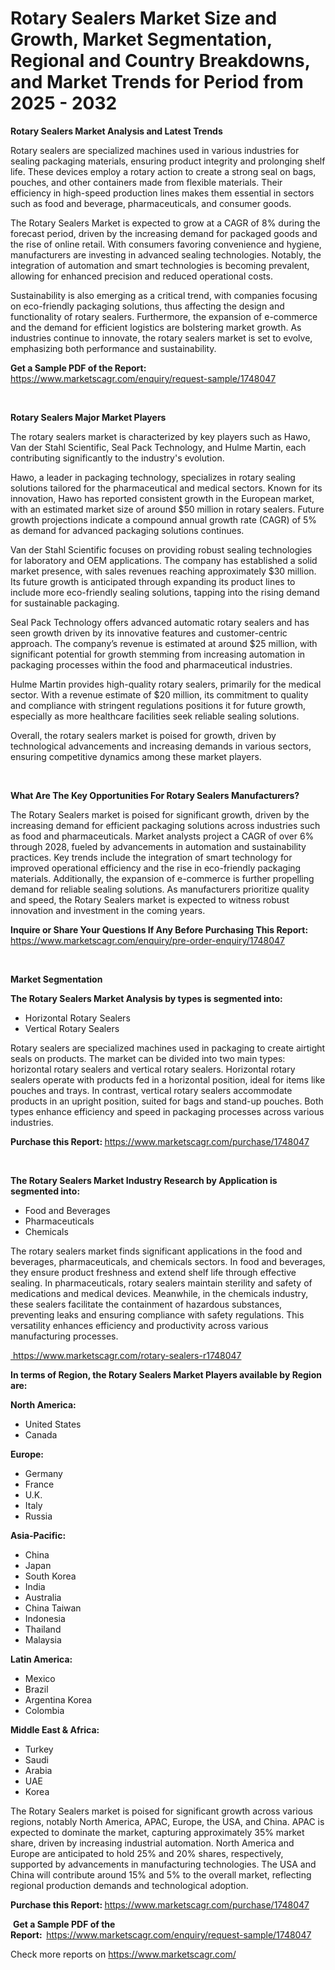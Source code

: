 <p><h1>Rotary Sealers Market Size and Growth, Market Segmentation, Regional and Country Breakdowns, and Market Trends for Period from 2025 -  2032</h1></p><p><strong>Rotary Sealers Market Analysis and Latest Trends</strong></p>
<p><p>Rotary sealers are specialized machines used in various industries for sealing packaging materials, ensuring product integrity and prolonging shelf life. These devices employ a rotary action to create a strong seal on bags, pouches, and other containers made from flexible materials. Their efficiency in high-speed production lines makes them essential in sectors such as food and beverage, pharmaceuticals, and consumer goods.</p><p>The Rotary Sealers Market is expected to grow at a CAGR of 8% during the forecast period, driven by the increasing demand for packaged goods and the rise of online retail. With consumers favoring convenience and hygiene, manufacturers are investing in advanced sealing technologies. Notably, the integration of automation and smart technologies is becoming prevalent, allowing for enhanced precision and reduced operational costs. </p><p>Sustainability is also emerging as a critical trend, with companies focusing on eco-friendly packaging solutions, thus affecting the design and functionality of rotary sealers. Furthermore, the expansion of e-commerce and the demand for efficient logistics are bolstering market growth. As industries continue to innovate, the rotary sealers market is set to evolve, emphasizing both performance and sustainability.</p></p>
<p><strong>Get a Sample PDF of the Report:&nbsp;</strong> <a href="https://www.marketscagr.com/enquiry/request-sample/1748047?utm_campaign=2301&utm_medium=2&utm_source=Github&utm_content=ia&utm_term=20022025&utm_id=rotary-sealers">https://www.marketscagr.com/enquiry/request-sample/1748047</a></p>
<p>&nbsp;</p>
<p><strong>Rotary Sealers Major Market Players</strong></p>
<p><p>The rotary sealers market is characterized by key players such as Hawo, Van der Stahl Scientific, Seal Pack Technology, and Hulme Martin, each contributing significantly to the industry's evolution.</p><p>Hawo, a leader in packaging technology, specializes in rotary sealing solutions tailored for the pharmaceutical and medical sectors. Known for its innovation, Hawo has reported consistent growth in the European market, with an estimated market size of around $50 million in rotary sealers. Future growth projections indicate a compound annual growth rate (CAGR) of 5% as demand for advanced packaging solutions continues.</p><p>Van der Stahl Scientific focuses on providing robust sealing technologies for laboratory and OEM applications. The company has established a solid market presence, with sales revenues reaching approximately $30 million. Its future growth is anticipated through expanding its product lines to include more eco-friendly sealing solutions, tapping into the rising demand for sustainable packaging.</p><p>Seal Pack Technology offers advanced automatic rotary sealers and has seen growth driven by its innovative features and customer-centric approach. The company’s revenue is estimated at around $25 million, with significant potential for growth stemming from increasing automation in packaging processes within the food and pharmaceutical industries.</p><p>Hulme Martin provides high-quality rotary sealers, primarily for the medical sector. With a revenue estimate of $20 million, its commitment to quality and compliance with stringent regulations positions it for future growth, especially as more healthcare facilities seek reliable sealing solutions.</p><p>Overall, the rotary sealers market is poised for growth, driven by technological advancements and increasing demands in various sectors, ensuring competitive dynamics among these market players.</p></p>
<p>&nbsp;</p>
<p><strong>What Are The Key Opportunities For Rotary Sealers Manufacturers?</strong></p>
<p><p>The Rotary Sealers market is poised for significant growth, driven by the increasing demand for efficient packaging solutions across industries such as food and pharmaceuticals. Market analysts project a CAGR of over 6% through 2028, fueled by advancements in automation and sustainability practices. Key trends include the integration of smart technology for improved operational efficiency and the rise in eco-friendly packaging materials. Additionally, the expansion of e-commerce is further propelling demand for reliable sealing solutions. As manufacturers prioritize quality and speed, the Rotary Sealers market is expected to witness robust innovation and investment in the coming years.</p></p>
<p><strong>Inquire or Share Your Questions If Any Before Purchasing This Report:</strong> <a href="https://www.marketscagr.com/enquiry/pre-order-enquiry/1748047?utm_campaign=2301&utm_medium=2&utm_source=Github&utm_content=ia&utm_term=20022025&utm_id=rotary-sealers">https://www.marketscagr.com/enquiry/pre-order-enquiry/1748047</a></p>
<p>&nbsp;</p>
<p><strong>Market Segmentation</strong></p>
<p><strong>The Rotary Sealers Market Analysis by types is segmented into:</strong></p>
<p><ul><li>Horizontal Rotary Sealers</li><li>Vertical Rotary Sealers</li></ul></p>
<p><p>Rotary sealers are specialized machines used in packaging to create airtight seals on products. The market can be divided into two main types: horizontal rotary sealers and vertical rotary sealers. Horizontal rotary sealers operate with products fed in a horizontal position, ideal for items like pouches and trays. In contrast, vertical rotary sealers accommodate products in an upright position, suited for bags and stand-up pouches. Both types enhance efficiency and speed in packaging processes across various industries.</p></p>
<p><strong>Purchase this Report:&nbsp;</strong><a href="https://www.marketscagr.com/purchase/1748047?utm_campaign=2301&utm_medium=2&utm_source=Github&utm_content=ia&utm_term=20022025&utm_id=rotary-sealers">https://www.marketscagr.com/purchase/1748047</a></p>
<p>&nbsp;</p>
<p><strong>The Rotary Sealers Market Industry Research by Application is segmented into:</strong></p>
<p><ul><li>Food and Beverages</li><li>Pharmaceuticals</li><li>Chemicals</li></ul></p>
<p><p>The rotary sealers market finds significant applications in the food and beverages, pharmaceuticals, and chemicals sectors. In food and beverages, they ensure product freshness and extend shelf life through effective sealing. In pharmaceuticals, rotary sealers maintain sterility and safety of medications and medical devices. Meanwhile, in the chemicals industry, these sealers facilitate the containment of hazardous substances, preventing leaks and ensuring compliance with safety regulations. This versatility enhances efficiency and productivity across various manufacturing processes.</p></p>
<p><a href="https://www.marketscagr.com/rotary-sealers-r1748047?utm_campaign=2301&utm_medium=2&utm_source=Github&utm_content=ia&utm_term=20022025&utm_id=rotary-sealers">&nbsp;https://www.marketscagr.com/rotary-sealers-r1748047</a></p>
<p><strong>In terms of Region, the Rotary Sealers Market Players available by Region are:</strong></p>
<p>
    <p> <strong> North America: </strong>
        <ul>
            <li>United States</li>
            <li>Canada</li>
        </ul>
        </p> 
    <p> <strong> Europe: </strong>
        <ul>
            <li>Germany</li>
            <li>France</li>
            <li>U.K.</li>
            <li>Italy</li>
            <li>Russia</li>
        </ul>
        </p> 
    <p> <strong> Asia-Pacific: </strong>
        <ul>
            <li>China</li>
            <li>Japan</li>
            <li>South Korea</li>
            <li>India</li>
            <li>Australia</li>
            <li>China Taiwan</li>
            <li>Indonesia</li>
            <li>Thailand</li>
            <li>Malaysia</li>
        </ul>
        </p> 
    <p> <strong> Latin America: </strong>
        <ul>
            <li>Mexico</li>
            <li>Brazil</li>
            <li>Argentina Korea</li>
            <li>Colombia</li>
        </ul>
        </p> 
    <p> <strong> Middle East & Africa: </strong>
        <ul>
            <li>Turkey</li>
            <li>Saudi</li>
            <li>Arabia</li>
            <li>UAE</li>
            <li>Korea</li>
        </ul>
    </p>
    </p>
<p><p>The Rotary Sealers market is poised for significant growth across various regions, notably North America, APAC, Europe, the USA, and China. APAC is expected to dominate the market, capturing approximately 35% market share, driven by increasing industrial automation. North America and Europe are anticipated to hold 25% and 20% shares, respectively, supported by advancements in manufacturing technologies. The USA and China will contribute around 15% and 5% to the overall market, reflecting regional production demands and technological adoption.</p></p>
<p><strong>Purchase this Report: </strong><a href="https://www.marketscagr.com/purchase/1748047?utm_campaign=2301&utm_medium=2&utm_source=Github&utm_content=ia&utm_term=20022025&utm_id=rotary-sealers">https://www.marketscagr.com/purchase/1748047</a></p>
<p>&nbsp;<strong>Get a Sample PDF of the Report:&nbsp;&nbsp;</strong><a href="https://www.marketscagr.com/enquiry/request-sample/1748047?utm_campaign=2301&utm_medium=2&utm_source=Github&utm_content=ia&utm_term=20022025&utm_id=rotary-sealers">https://www.marketscagr.com/enquiry/request-sample/1748047</a></p>
<p><strong></strong></p>
<p>Check more reports on <a href="https://www.marketscagr.com/?utm_campaign=2301&utm_medium=2&utm_source=Github&utm_content=ia&utm_term=20022025&utm_id=rotary-sealers">https://www.marketscagr.com/</a></p>